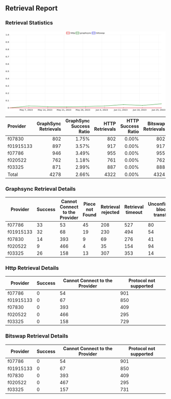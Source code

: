## Retrieval Report
### Retrieval Statistics
<img src="https://raw.githubusercontent.com/data-preservation-programs/filplus-checker-assets/main/filecoin-project/filecoin-plus-large-datasets/issues/1910/1687836636318.png"/>

| Provider  | GraphSync Retrievals | GraphSync Success Ratio | HTTP Retrievals | HTTP Success Ratio | Bitswap Retrievals | Bitswap Success Ratio |
| :-------- | -------------------: | ----------------------: | --------------: | -----------------: | -----------------: | --------------------: |
| f07830    |                  802 |                   1.75% |             802 |              0.00% |                802 |                 0.00% |
| f01915133 |                  897 |                   3.57% |             917 |              0.00% |                917 |                 0.00% |
| f07786    |                  946 |                   3.49% |             955 |              0.00% |                955 |                 0.00% |
| f020522   |                  762 |                   1.18% |             761 |              0.00% |                762 |                 0.00% |
| f03325    |                  871 |                   2.99% |             887 |              0.00% |                888 |                 0.00% |
| Total     |                 4278 |                   2.66% |            4322 |              0.00% |               4324 |                 0.00% |

### Graphsync Retrieval Details
| Provider  | Success | Cannot Connect to the Provider | Piece not Found | Retrieval rejected | Retrieval timeout | Unconfirmed block transfer |
| --------- | ------- | ------------------------------ | --------------- | ------------------ | ----------------- | -------------------------- |
| f07786    | 33      | 53                             | 45              | 208                | 527               | 80                         |
| f01915133 | 32      | 68                             | 19              | 230                | 494               | 54                         |
| f07830    | 14      | 393                            | 9               | 69                 | 276               | 41                         |
| f020522   | 9       | 466                            | 4               | 35                 | 154               | 94                         |
| f03325    | 26      | 158                            | 13              | 307                | 353               | 14                         |

### Http Retrieval Details
| Provider  | Success | Cannot Connect to the Provider | Protocol not supported |
| --------- | ------- | ------------------------------ | ---------------------- |
| f07786    | 0       | 54                             | 901                    |
| f01915133 | 0       | 67                             | 850                    |
| f07830    | 0       | 393                            | 409                    |
| f020522   | 0       | 466                            | 295                    |
| f03325    | 0       | 158                            | 729                    |

### Bitswap Retrieval Details
| Provider  | Success | Cannot Connect to the Provider | Protocol not supported |
| --------- | ------- | ------------------------------ | ---------------------- |
| f07786    | 0       | 54                             | 901                    |
| f01915133 | 0       | 67                             | 850                    |
| f07830    | 0       | 393                            | 409                    |
| f020522   | 0       | 467                            | 295                    |
| f03325    | 0       | 157                            | 731                    |
